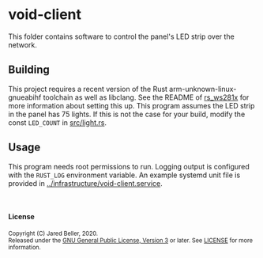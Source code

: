 # void-client

This folder contains software to control the panel's LED strip over the network.

## Building

This project requires a recent version of the Rust arm-unknown-linux-gnueabihf toolchain as well as libclang. See the README of [rs_ws281x](https://github.com/rpi-ws281x/rpi-ws281x-rust) for more information about setting this up. This program assumes the LED strip in the panel has 75 lights. If this is not the case for your build, modify the const `LED_COUNT` in [src/light.rs](src/light.rs).

## Usage

This program needs root permissions to run. Logging output is configured with the `RUST_LOG` environment variable. An example systemd unit file is provided in [../infrastructure/void-client.service](../infrastructure/void-client.service).

<br />

#### License

<sup>
Copyright (C) Jared Beller, 2020.
</sup>
<br />
<sup>
Released under the <a href="https://www.gnu.org/licenses/gpl-3.0.txt">GNU General Public License, Version 3</a> or later. See <a href="LICENSE">LICENSE</a> for more information.
</sup>
